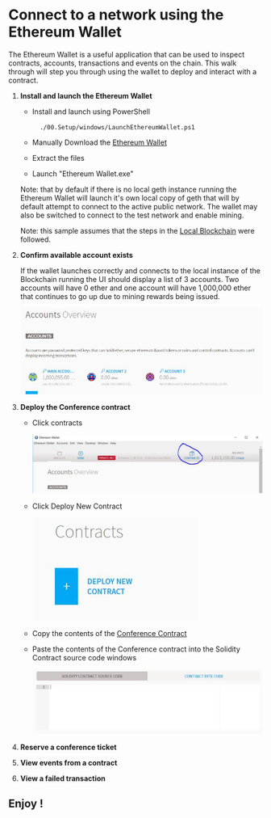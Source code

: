 # Connect to a network using the Ethereum Wallet #

The Ethereum Wallet is a useful application that can be used to inspect contracts, accounts, transactions 
and events on the chain. This walk through will step you through using the wallet to deploy and interact with 
a contract.

1. **Install and launch the Ethereum Wallet**

    * Install and launch using PowerShell

            ./00.Setup/windows/LaunchEthereumWallet.ps1
    
    * Manually Download the [Ethereum Wallet]
    * Extract the files
    * Launch "Ethereum Wallet.exe"

    Note: that by default if there is no local geth instance running the Ethereum Wallet will launch it's own local
    copy of geth that will by default attempt to connect to the active public network. The wallet may also be switched
    to connect to the test network and enable mining.

    Note: this sample assumes that the steps in the [Local Blockchain](../01.LocalBlockchain) were followed.

2. **Confirm available account exists**

    If the wallet launches correctly and connects to the local instance of the Blockchain running the 
    UI should display a list of 3 accounts. Two accounts will have 0 ether and one account will have 1,000,000 ether that continues to go up due to mining rewards being issued.

    ![Wallet Accounts](../images/walletAccounts.jpg)

3. **Deploy the Conference contract**
    * Click contracts

        ![Click Contracts](../images/clickContracts.jpg)

    * Click Deploy New Contract

        ![Deploy New Contract](../images/deployNewContract.jpg)
    
    * Copy the contents of the [Conference Contract](../Contracts/Conference.sol)
    * Paste the contents of the Conference contract into the Solidity Contract source code windows

        ![Paste Contract Code](../images/pasteContractCode.jpg)
    
4. **Reserve a conference ticket**

5. **View events from a contract**

6. **View a failed transaction**

## Enjoy !


[Ethereum Wallet]:https://github.com/ethereum/mist/releases